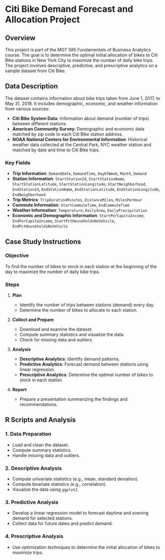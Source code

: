 # Citi Bike Demand Forecast and Allocation Project

## Overview
This project is part of the MGT 585 Fundamentals of Business Analytics course. The goal is to determine the optimal initial allocation of bikes to Citi Bike stations in New York City to maximize the number of daily bike trips. The project involves descriptive, predictive, and prescriptive analytics on a sample dataset from Citi Bike.

## Data Description
The dataset contains information about bike trips taken from June 1, 2017, to May 31, 2018. It includes demographic, economic, and weather information from various sources:
- **Citi Bike System Data**: Information about demand (number of trips) between different stations.
- **American Community Survey**: Demographic and economic data matched by zip code to each Citi Bike station address.
- **NOAA National Centers for Environmental Information**: Historical weather data collected at the Central Park, NYC weather station and matched by date and time to Citi Bike trips.

### Key Fields
- **Trip Information**: `DemandDate`, `DemandTime`, `DayOfWeek`, `Month`, `Demand`
- **Station Information**: `StartStationId`, `StartStationName`, `StartStationLatitude`, `StartStationLongitude`, `StartNeighborhood`, `EndStationId`, `EndStationName`, `EndStationLatitude`, `EndStationLongitude`, `EndNeighborhood`
- **Trip Metrics**: `TripDurationMinutes`, `DistanceMiles`, `MilesPerHour`
- **Commute Information**: `StartCommuteTime`, `EndCommuteTime`
- **Weather Information**: `Temperature`, `DailySnow`, `DailyPrecipitation`
- **Economic and Demographic Information**: `StartPerCapitaIncome`, `EndPerCapitaIncome`, `StartPctHouseholdsNoVehicle`, `EndPctHouseholdsNoVehicle`

## Case Study Instructions

### Objective
To find the number of bikes to stock in each station at the beginning of the day to maximize the number of daily bike trips.

### Steps
1. **Plan**
   - Identify the number of trips between stations (demand) every day.
   - Determine the number of bikes to allocate to each station.

2. **Collect and Prepare**
   - Download and examine the dataset.
   - Compute summary statistics and visualize the data.
   - Check for missing data and outliers.

3. **Analysis**
   - **Descriptive Analytics**: Identify demand patterns.
   - **Predictive Analytics**: Forecast demand between stations using linear regression.
   - **Prescriptive Analytics**: Determine the optimal number of bikes to stock in each station.

4. **Report**
   - Prepare a presentation summarizing the findings and recommendations.

## R Scripts and Analysis

### 1. Data Preparation
- Load and clean the dataset.
- Compute summary statistics.
- Handle missing data and outliers.

### 2. Descriptive Analysis
- Compute univariate statistics (e.g., mean, standard deviation).
- Compute bivariate statistics (e.g., correlation).
- Visualize the data using `ggplot2`.

### 3. Predictive Analysis
- Develop a linear regression model to forecast daytime and evening demand for selected stations.
- Collect data for future dates and predict demand.

### 4. Prescriptive Analysis
- Use optimization techniques to determine the initial allocation of bikes to maximize trips.

